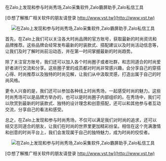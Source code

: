 在Zalo上发现和参与时尚秀场,Zalo采集软件,Zalo霸屏助手,Zalo私信工具

[😍想了解推广相关软件的朋友请登录 http://www.vst.tw](http://www.vst.tw)

 <center><img src="https://vst.tw/MP4/tuiguang/png/1.png" alt="在Zalo上发现和参与时尚秀场,Zalo采集软件,Zalo霸屏助手,Zalo私信工具"></center>

首先，在Zalo上我们可以关注各大时尚品牌的官方账号，获取最新的时尚资讯和品牌推荐。这些品牌会经常发布最新的时装款式、搭配建议以及时尚活动信息等，让我们及时了解时尚前沿动态，并在第一时间掌握最新的时尚趋势。

除了关注官方账号，我们还可以加入各个时尚圈子或者社群，和志同道合的时尚爱好者进行交流和分享。这些圈子里的成员都对时尚非常感兴趣，会分享自己的穿搭心得、时尚推荐以及独特的时尚见解，让我们从中汲取灵感，打造出属于自己的时尚风格。

更令人兴奋的是，我们还可以参加各种线上时尚秀场，一起感受时尚的魅力。这些时尚秀场可以是品牌方举办的，也可以是时尚圈子内部组织的。在秀场中，我们可以欣赏到最新的时装款式、独特的设计理念和创意搭配，还可以和其他参与者互动交流，分享自己的看法和感受。

总之，在Zalo上发现和参与时尚秀场，不仅可以满足我们对时尚的追求，还可以结交志同道合的朋友，让我们在时尚的世界里更加精彩纷呈。相信在这个充满激情和创意的时尚平台上，我们会发现属于自己的独特魅力，成为时尚的佼佼者。

 <center><img src="https://vst.tw/MP4/tuiguang/png/8.png" alt="在Zalo上发现和参与时尚秀场,Zalo采集软件,Zalo霸屏助手,Zalo私信工具"></center>

[😍想了解推广相关软件的朋友请登录 http://www.vst.tw](http://www.vst.tw)



